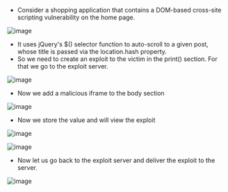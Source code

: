 - Consider a shopping application that contains a DOM-based cross-site scripting vulnerability on the home page.

![image](https://github.com/Akhilkj123/Portswigger/assets/65653010/cdca4615-e8c5-4fb3-a619-48526dcfc262)

-  It uses jQuery's $() selector function to auto-scroll to a given post, whose title is passed via the location.hash property.
-  So we need to create an exploit to the victim in the print() section. For that we go to the exploit server.

  ![image](https://github.com/Akhilkj123/Portswigger/assets/65653010/78f9be5a-e25a-4b0c-a89f-c65faacb3775)

- Now we add a malicious iframe to the body section

![image](https://github.com/Akhilkj123/Portswigger/assets/65653010/d330ec88-4adf-4c2e-8bc6-4933e6436c69)

- Now we store the value and will view the exploit

 ![image](https://github.com/Akhilkj123/Portswigger/assets/65653010/1ed57be7-62c3-476e-ac1a-2d5dee75ab9c)

  ![image](https://github.com/Akhilkj123/Portswigger/assets/65653010/0adbd773-c977-48b8-8fe5-d1508545d253)

- Now let us go back to the exploit server and deliver the exploit to the server.

![image](https://github.com/Akhilkj123/Portswigger/assets/65653010/b695f498-3c75-4bac-9e6b-48ed189c3aaf)




  
